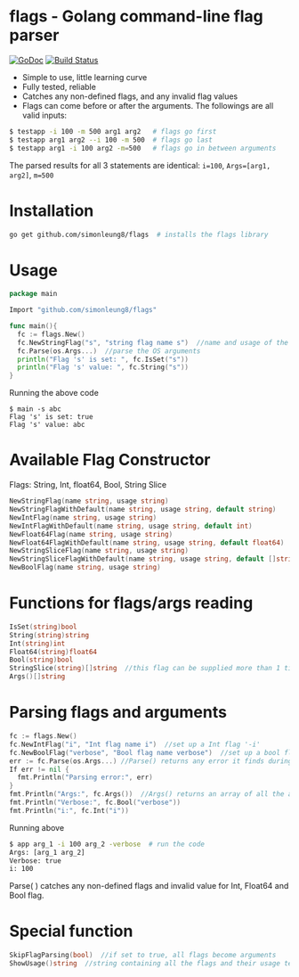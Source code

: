 # flags - Golang command-line flag parser
[![GoDoc](https://godoc.org/github.com/simonleung8/flags?status.svg)](https://godoc.org/github.com/simonleung8/flags) [![Build Status](https://travis-ci.org/simonleung8/flags.png?branch=master)](https://travis-ci.org/simonleung8/flags)

- Simple to use, little learning curve
- Fully tested, reliable
- Catches any non-defined flags, and any invalid flag values
- Flags can come before or after the arguments. The followings are all valid inputs:
```bash
$ testapp -i 100 -m 500 arg1 arg2   # flags go first
$ testapp arg1 arg2 --i 100 -m 500  # flags go last
$ testapp arg1 -i 100 arg2 -m=500   # flags go in between arguments
```
The parsed results for all 3 statements are identical: `i=100`, `Args=[arg1, arg2]`, `m=500`

# Installation
```bash
go get github.com/simonleung8/flags  # installs the flags library
```

# Usage
```Go
package main

Import "github.com/simonleung8/flags"

func main(){
  fc := flags.New()
  fc.NewStringFlag("s", "string flag name s")  //name and usage of the string flag
  fc.Parse(os.Args...)  //parse the OS arguments
  println("Flag 's' is set: ", fc.IsSet("s"))
  println("Flag 's' value: ", fc.String("s"))
}
```
Running the above code
```
$ main -s abc
Flag 's' is set: true
Flag 's' value: abc
```

# Available Flag Constructor
Flags: String, Int, float64, Bool, String Slice
```Go
NewStringFlag(name string, usage string)
NewStringFlagWithDefault(name string, usage string, default string)
NewIntFlag(name string, usage string)
NewIntFlagWithDefault(name string, usage string, default int)
NewFloat64Flag(name string, usage string)
NewFloat64FlagWithDefault(name string, usage string, default float64)
NewStringSliceFlag(name string, usage string)
NewStringSliceFlagWithDefault(name string, usage string, default []string)
NewBoolFlag(name string, usage string)
```

# Functions for flags/args reading
```Go
IsSet(string)bool
String(string)string
Int(string)int
Float64(string)float64
Bool(string)bool
StringSlice(string)[]string  //this flag can be supplied more than 1 time
Args()[]string
```

# Parsing flags and arguments
```Go
fc := flags.New()
fc.NewIntFlag("i", "Int flag name i")  //set up a Int flag '-i'
fc.NewBoolFlag("verbose", "Bool flag name verbose")  //set up a bool flag '-verbose'
err := fc.Parse(os.Args...) //Parse() returns any error it finds during parsing
If err != nil {
  fmt.Println("Parsing error:", err)
}
fmt.Println("Args:", fc.Args())  //Args() returns an array of all the arguments
fmt.Println("Verbose:", fc.Bool("verbose"))
fmt.Println("i:", fc.Int("i"))
```
Running above
```bash
$ app arg_1 -i 100 arg_2 -verbose  # run the code
Args: [arg_1 arg_2]
Verbose: true
i: 100
```
Parse( ) catches any non-defined flags and invalid value for Int, Float64 and Bool flag.

# Special function
```Go
SkipFlagParsing(bool)  //if set to true, all flags become arguments
ShowUsage()string  //string containing all the flags and their usage text
```
